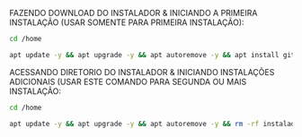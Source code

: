 FAZENDO DOWNLOAD DO INSTALADOR & INICIANDO A PRIMEIRA INSTALAÇÃO (USAR SOMENTE PARA PRIMEIRA INSTALAÇÃO):

```bash
cd /home
```

```bash
apt update -y && apt upgrade -y && apt autoremove -y && apt install git -y && git clone https://github.com/whamulti/instalacao_vps_mysql_whaticket.git instalador && sudo chmod -R 777 instalador && cd instalador && sudo ./install_primaria
```



ACESSANDO DIRETORIO DO INSTALADOR & INICIANDO INSTALAÇÕES ADICIONAIS (USAR ESTE COMANDO PARA SEGUNDA OU MAIS INSTALAÇÃO:

```bash
cd /home
```

```bash
apt update -y && apt upgrade -y && apt autoremove -y && rm -rf instalador && git clone https://github.com/whamulti/instalacao_vps_mysql_whaticket.git instalador && sudo chmod -R 777 instalador && cd instalador && sudo ./install_instancia
```
